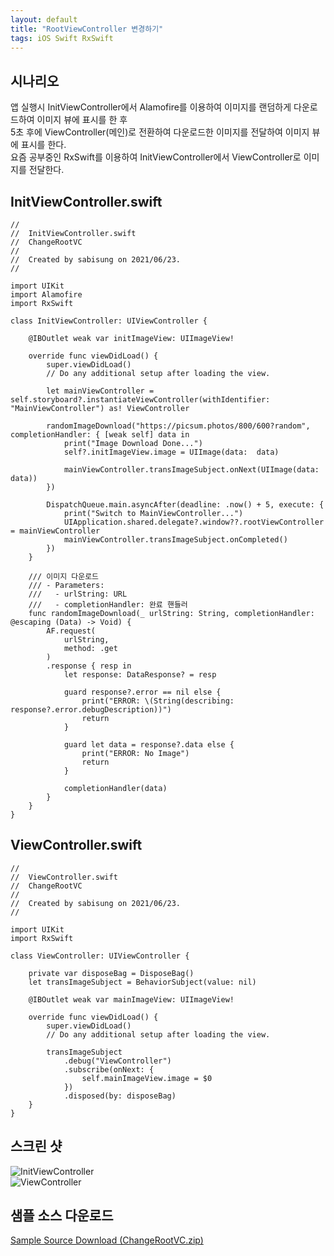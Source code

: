 ```yaml
---
layout: default
title: "RootViewController 변경하기"
tags: iOS Swift RxSwift
---
```


## 시나리오
앱 실행시 InitViewController에서 Alamofire를 이용하여 이미지를 랜덤하게 다운로드하여 이미지 뷰에 표시를 한 후<br/>
5초 후에 ViewController(메인)로 전환하여 다운로드한 이미지를 전달하여 이미지 뷰에 표시를 한다.<br/>
요즘 공부중인 RxSwift를 이용하여 InitViewController에서 ViewController로 이미지를 전달한다.<br/>

## InitViewController.swift
<pre><code class="swift">//
//  InitViewController.swift
//  ChangeRootVC
//
//  Created by sabisung on 2021/06/23.
//

import UIKit
import Alamofire
import RxSwift

class InitViewController: UIViewController {

    @IBOutlet weak var initImageView: UIImageView!
    
    override func viewDidLoad() {
        super.viewDidLoad()
        // Do any additional setup after loading the view.
        
        let mainViewController = self.storyboard?.instantiateViewController(withIdentifier: "MainViewController") as! ViewController
        
        randomImageDownload("https://picsum.photos/800/600?random", completionHandler: { [weak self] data in
            print("Image Download Done...")
            self?.initImageView.image = UIImage(data:  data)
            
            mainViewController.transImageSubject.onNext(UIImage(data:  data))
        })
        
        DispatchQueue.main.asyncAfter(deadline: .now() + 5, execute: {
            print("Switch to MainViewController...")
            UIApplication.shared.delegate?.window??.rootViewController = mainViewController
            mainViewController.transImageSubject.onCompleted()
        })
    }
    
    /// 이미지 다운로드
    /// - Parameters:
    ///   - urlString: URL
    ///   - completionHandler: 완료 핸들러
    func randomImageDownload(_ urlString: String, completionHandler: @escaping (Data) -> Void) {
        AF.request(
            urlString,
            method: .get
        )
        .response { resp in
            let response: DataResponse<Data?, AFError>? = resp
            
            guard response?.error == nil else {
                print("ERROR: \(String(describing: response?.error.debugDescription))")
                return
            }
            
            guard let data = response?.data else {
                print("ERROR: No Image")
                return
            }
            
            completionHandler(data)
        }
    }
}
</code></pre>

## ViewController.swift
<pre><code class="swift">//
//  ViewController.swift
//  ChangeRootVC
//
//  Created by sabisung on 2021/06/23.
//

import UIKit
import RxSwift

class ViewController: UIViewController {
    
    private var disposeBag = DisposeBag()
    let transImageSubject = BehaviorSubject<UIImage?>(value: nil)

    @IBOutlet weak var mainImageView: UIImageView!
    
    override func viewDidLoad() {
        super.viewDidLoad()
        // Do any additional setup after loading the view.
        
        transImageSubject
            .debug("ViewController")
            .subscribe(onNext: {
                self.mainImageView.image = $0
            })
            .disposed(by: disposeBag)
    }
}
</code></pre>

## 스크린 샷
![InitViewController](/images/2021-06-23-Change-Root-ViewController/ChangeRootVC-01.png)<br/>
![ViewController](/images/2021-06-23-Change-Root-ViewController/ChangeRootVC-02.png)<br/>

## 샘플 소스 다운로드
<a class="github-button" href="https://github.com/sabisung/sabisung.github.io/raw/master/download/ChangeRootVC.zip" data-color-scheme="no-preference: dark; light: dark; dark: dark;" data-icon="octicon-download" data-size="large" aria-label="Download ntkme/github-buttons on GitHub">Sample Source Download (ChangeRootVC.zip)</a>
